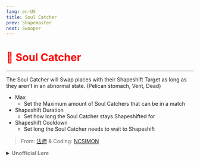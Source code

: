 ```yaml
---
lang: en-US
title: Soul Catcher
prev: Shapemaster
next: Swooper
---
```


# <font color="red">👻 <b>Soul Catcher</b></font> <Badge text="Concealing" type="tip" vertical="middle"/>
---

The Soul Catcher will Swap places with their Shapeshift Target as long as they aren’t in an abnormal state. (Pelican stomach, Vent, Dead)
* Max
  * Set the Maximum amount of Soul Catchers that can be in a match
* Shapeshift Duration
  * Set how long the Soul Catcher stays Shapeshifted for
* Shapeshift Cooldown
  * Set long the Soul Catcher needs to wait to Shapeshift

> From: [法师](https://space.bilibili.com/511107305) & Coding: [NCSIMON](https://github.com/NCSIMON)

<details>
<summary><b><font color=gray>Unofficial Lore</font></b></summary>

Placeholder: This role is a ROLE OH EM GOSH
> Submitted by: Member
</details>